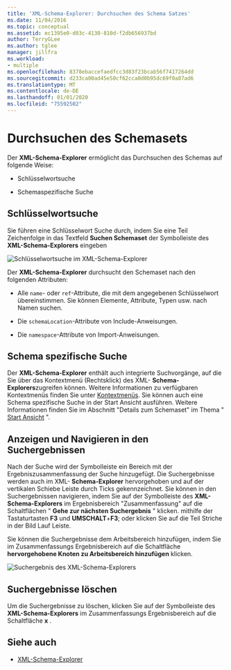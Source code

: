 ```yaml
---
title: 'XML-Schema-Explorer: Durchsuchen des Schema Satzes'
ms.date: 11/04/2016
ms.topic: conceptual
ms.assetid: ec1395e0-d03c-4130-810d-f2db656937bd
author: TerryGLee
ms.author: tglee
manager: jillfra
ms.workload:
- multiple
ms.openlocfilehash: 8378ebaccefaedfcc3d83f23bcab56f7417264dd
ms.sourcegitcommit: d233ca00ad45e50cf62cca0d0b95dc69f0a87ad6
ms.translationtype: MT
ms.contentlocale: de-DE
ms.lasthandoff: 01/01/2020
ms.locfileid: "75592502"
---
```

# <a name="search-the-schema-set"></a>Durchsuchen des Schemasets

Der **XML-Schema-Explorer** ermöglicht das Durchsuchen des Schemas auf folgende Weise:

- Schlüsselwortsuche

- Schemaspezifische Suche

## <a name="keyword-search"></a>Schlüsselwortsuche

Sie führen eine Schlüsselwort Suche durch, indem Sie eine Teil Zeichenfolge in das Textfeld **Suchen Schemaset** der Symbolleiste des **XML-Schema-Explorers** eingeben

![Schlüsselwortsuche im XML-Schema-Explorer](../xml-tools/media/schemaexplorersearch.gif)

Der **XML-Schema-Explorer** durchsucht den Schemaset nach den folgenden Attributen:

- Alle `name`- oder `ref`-Attribute, die mit dem angegebenen Schlüsselwort übereinstimmen. Sie können Elemente, Attribute, Typen usw. nach Namen suchen.

- Die `schemaLocation`-Attribute von Include-Anweisungen.

- Die `namespace`-Attribute von Import-Anweisungen.

## <a name="schema-specific-search"></a>Schema spezifische Suche

Der **XML-Schema-Explorer** enthält auch integrierte Suchvorgänge, auf die Sie über das Kontextmenü (Rechtsklick) des XML- **Schema-Explorers**zugreifen können. Weitere Informationen zu verfügbaren Kontextmenüs finden Sie unter [Kontextmenüs](../xml-tools/context-menus-xml-schema-explorer.md). Sie können auch eine Schema spezifische Suche in der Start Ansicht ausführen. Weitere Informationen finden Sie im Abschnitt "Details zum Schemaset" im Thema " [Start Ansicht](../xml-tools/start-view.md) ".

## <a name="display-and-navigate-search-results"></a>Anzeigen und Navigieren in den Suchergebnissen

Nach der Suche wird der Symbolleiste ein Bereich mit der Ergebniszusammenfassung der Suche hinzugefügt. Die Suchergebnisse werden auch im XML- **Schema-Explorer** hervorgehoben und auf der vertikalen Schiebe Leiste durch Ticks gekennzeichnet. Sie können in den Suchergebnissen navigieren, indem Sie auf der Symbolleiste des **XML-Schema-Explorers** im Ergebnisbereich "Zusammenfassung" auf die Schaltflächen " **Gehe zur nächsten Suchergebnis** " klicken. mithilfe der Tastaturtasten **F3** und **UMSCHALT**+**F3**; oder klicken Sie auf die Teil Striche in der Bild Lauf Leiste.

Sie können die Suchergebnisse dem Arbeitsbereich hinzufügen, indem Sie im Zusammenfassungs Ergebnisbereich auf die Schaltfläche **hervorgehobene Knoten zu Arbeitsbereich hinzufügen** klicken.

![Suchergebnis des XML-Schema-Explorers](../xml-tools/media/schemaexplorersearchresult.gif)

## <a name="clear-search-results"></a>Suchergebnisse löschen

Um die Suchergebnisse zu löschen, klicken Sie auf der Symbolleiste des **XML-Schema-Explorers** im Zusammenfassungs Ergebnisbereich auf die Schaltfläche **x** .

## <a name="see-also"></a>Siehe auch

- [XML-Schema-Explorer](../xml-tools/xml-schema-explorer.md)
